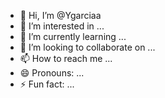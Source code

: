 - 👋 Hi, I’m @Ygarciaa
- 👀 I’m interested in ...
- 🌱 I’m currently learning ...
- 💞️ I’m looking to collaborate on ...
- 📫 How to reach me ...
- 😄 Pronouns: ...
- ⚡ Fun fact: ...

<!---
Ygarciaa/Ygarciaa is a ✨ special ✨ repository because its `README.md` (this file) appears on your GitHub profile.
You can click the Preview link to take a look at your changes.
--->

